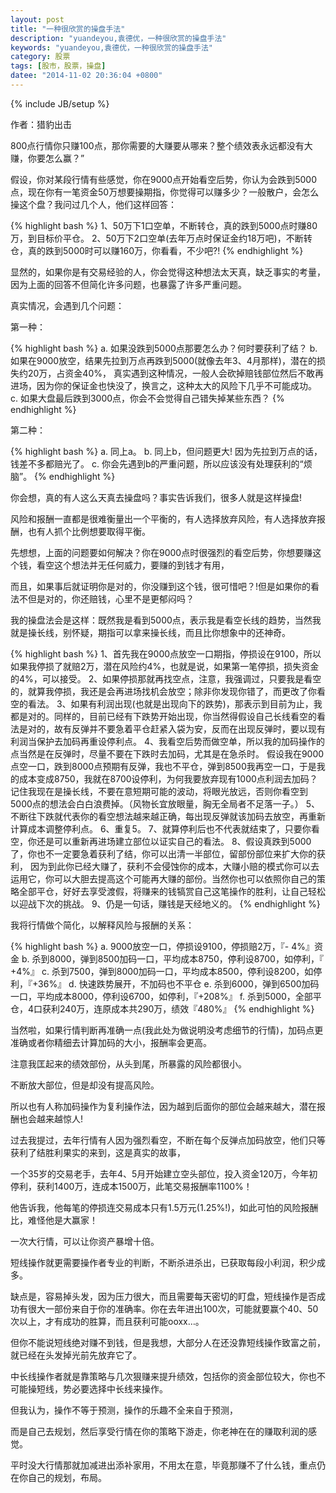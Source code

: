 ```yaml
---
layout: post
title: "一种很欣赏的操盘手法"
description: "yuandeyou,袁德优，一种很欣赏的操盘手法"
keywords: "yuandeyou,袁德优，一种很欣赏的操盘手法"
category: 股票
tags: [股市，股票，操盘]
datee: "2014-11-02 20:36:04 +0800"
---
```

{% include JB/setup %}

作者：猎豹出击


   800点行情你只赚100点，那你需要的大赚要从哪来？整个绩效表永远都没有大赚，你要怎么赢？”
   
   假设，你对某段行情有些感觉，你在9000点开始看空后势，你认为会跌到5000点，现在你有一笔资金50万想要操期指，你觉得可以赚多少？一般散户，会怎么操这个盘？我问过几个人，他们这样回答：

{% highlight bash  %}
   1、50万下1口空单，不断转仓，真的跌到5000点时赚80万，到目标价平仓。
   2、50万下2口空单(去年万点时保证金约18万吧)，不断转仓，真的跌到5000时可以赚160万，你看看，不少吧?!
{% endhighlight %}

   显然的，如果你是有交易经验的人，你会觉得这种想法太天真，缺乏事实的考量，因为上面的回答不但简化许多问题，也暴露了许多严重问题。

<!-- more -->

   真实情况，会遇到几个问题：
   
   第一种：
   
{% highlight bash  %}
   a. 如果没跌到5000点那要怎么办？何时要获利了结？
   b. 如果在9000放空，结果先拉到万点再跌到5000(就像去年3、4月那样)，潜在的损失约20万，占资金40%，
   真实遇到这种情况，一般人会砍掉赔钱部位然后不敢再进场，因为你的保证金也快没了，换言之，这种太大的风险下几乎不可能成功。
   c. 如果大盘最后跌到3000点，你会不会觉得自己错失掉某些东西？
{% endhighlight %}

   第二种：
   
{% highlight bash  %}
   a. 同上a。
   b. 同上b，但问题更大! 因为先拉到万点的话，钱差不多都赔光了。
   c. 你会先遇到b的严重问题，所以应该没有处理获利的“烦脑”。
{% endhighlight %}

   你会想，真的有人这么天真去操盘吗？事实告诉我们，很多人就是这样操盘!
   
   风险和报酬一直都是很难衡量出一个平衡的，有人选择放弃风险，有人选择放弃报酬，也有人抓个比例想要取得平衡。
   
   先想想，上面的问题要如何解决？你在9000点时很强烈的看空后势，你想要赚这个钱，看空这个想法并无任何威力，要赚的到钱才有用，
   
   而且，如果事后就证明你是对的，你没赚到这个钱，很可惜吧？!但是如果你的看法不但是对的，你还赔钱，心里不是更郁闷吗？
   
   我的操盘法会是这样：既然我是看到5000点，表示我是看空长线的趋势，当然我就是操长线，别怀疑，期指可以拿来操长线，而且比你想象中的还神奇。
   
{% highlight bash  %}
   1、首先我在9000点放空一口期指，停损设在9100，所以如果我停损了就赔2万，潜在风险约4%，也就是说，如果第一笔停损，损失资金的4%，可以接受。
   2、如果停损那就再找空点，注意，我强调过，只要我是看空的，就算我停损，我还是会再进场找机会放空；除非你发现你错了，而更改了你看空的看法。
   3、如果有利润出现(也就是出现向下的跌势)，那表示到目前为止，我都是对的。同样的，目前已经有下跌势开始出现，你当然得假设自己长线看空的看法是对的，故有反弹并不要急着平仓赶紧入袋为安，反而在出现反弹时，要以现有利润当保护去加码再重设停利点。
   4、我看空后势而做空单，所以我的加码操作的点当然是在反弹时，尽量不要在下跌时去加码，尤其是在急杀时。
   假设我在9000点空一口，跌到8000点预期有反弹，我也不平仓，弹到8500我再空一口，于是我的成本变成8750，我就在8700设停利，为何我要放弃现有1000点利润去加码？记住我现在是操长线，不要在意短期可能的波动，将眼光放远，否则你看空到5000点的想法会白白浪费掉。（风物长宜放眼量，胸无全局者不足落一子。）
   5、不断往下跌就代表你的看空想法越来越正确，每出现反弹就该加码去放空，再重新计算成本调整停利点。
   6、重复5。
   7、就算停利后也不代表就结束了，只要你看空，你还是可以重新再进场建立部位以证实自己的看法。
   8、假设真跌到5000了，你也不一定要急着获利了结，你可以出清一半部位，留部份部位来扩大你的获利，
   因为到此你已经大赚了，获利不会侵蚀你的成本，大赚小赔的模式你可以去运用它，你可以大胆去提高这个可能再大赚的部份。当然你也可以依照你自己的策略全部平仓，好好去享受渡假，将赚来的钱犒赏自己这笔操作的胜利，让自己轻松以迎战下次的挑战。
   9、仍是一句话，赚钱是天经地义的。
{% endhighlight %}

   我将行情做个简化，以解释风险与报酬的关系：
   
{% highlight bash  %}
   a. 9000放空一口，停损设9100，停损赔2万，『- 4%』资金
   b. 杀到8000，弹到8500加码一口，平均成本8750，停利设8700，如停利，『 +4%』
   c. 杀到7500，弹到8000加码一口，平均成本8500，停利设8200，如停利，『+36%』
   d. 快速跌势展开，不加码也不平仓
   e. 杀到6000，弹到6500加码一口，平均成本8000，停利设6700，如停利，『+208%』
   f. 杀到5000，全部平仓，4口获利240万，连原成本共290万，绩效『480%』
{% endhighlight %}

   当然啦，如果行情判断再准确一点(我此处为做说明没考虑细节的行情)，加码点更准确或者你精细去计算加码的大小，报酬率会更高。
   
   注意我匡起来的绩效部份，从头到尾，所暴露的风险都很小。
   
   不断放大部位，但是却没有提高风险。
   
   所以也有人称加码操作为复利操作法，因为越到后面你的部位会越来越大，潜在报酬也会越来越惊人!
   
   过去我提过，去年行情有人因为强烈看空，不断在每个反弹点加码放空，他们只等获利了结胜利果实的来到，这是真实的故事，
   
   一个35岁的交易老手，去年4、5月开始建立空头部位，投入资金120万，今年初停利，获利1400万，连成本1500万，此笔交易报酬率1100%！
   
   他告诉我，他每笔的停损连交易成本只有1.5万元(1.25%!)，如此可怕的风险报酬比，难怪他是大赢家！
   
   一次大行情，可以让你资产暴增十倍。
   
   短线操作就更需要操作者专业的判断，不断杀进杀出，已获取每段小利润，积少成多。
   
   缺点是，容易掉头发，因为压力很大，而且需要每天密切的盯盘，短线操作是否成功有很大一部份来自于你的准确率。你在去年进出100次，可能就要赢个40、50次以上，才有成功的胜算，而且获利可能ooxx…。
   
   但你不能说短线绝对赚不到钱，但是我想，大部分人在还没靠短线操作致富之前，就已经在头发掉光前先放弃它了。
   
   中长线操作者就是靠策略与几次狠赚来提升绩效，包括你的资金部位较大，你也不可能操短线，势必要选择中长线来操作。
   
   但我认为，操作不等于预测，操作的乐趣不全来自于预测，
   
   而是自己去规划，然后享受行情在你的策略下游走，你老神在在的赚取利润的感觉。
   
   平时没大行情那就加减进出添补家用，不用太在意，毕竟那赚不了什么钱，重点仍在你自己的规划，布局。
   
